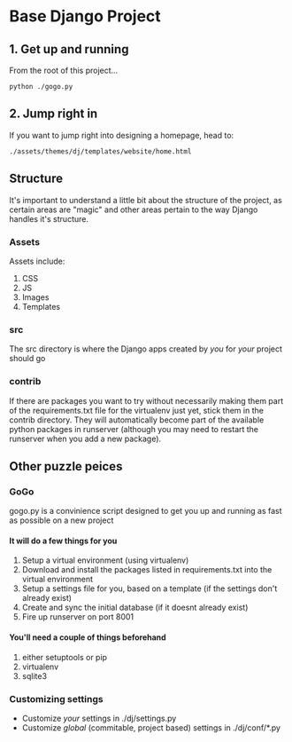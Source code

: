 Base Django Project
================

## 1. Get up and running
From the root of this project...

	python ./gogo.py

## 2. Jump right in
If you want to jump right into designing a homepage, head to:

	./assets/themes/dj/templates/website/home.html

## Structure
It's important to understand a little bit about the structure of the project, as certain areas are "magic" and other areas pertain to the way Django handles it's structure.

### Assets
Assets include:
1. CSS
2. JS
3. Images
4. Templates

### src
The src directory is where the Django apps created by *you* for *your* project should go

### contrib
If there are packages you want to try without necessarily making them part of the requirements.txt file for the virtualenv just yet, stick them in the contrib directory. They will automatically become part of the available python packages in runserver (although you may need to restart the runserver when you add a new package).

## Other puzzle peices
### GoGo
gogo.py is a convinience script designed to get you up and running as fast as possible on a new project

#### It will do a few things for you
1. Setup a virtual environment (using virtualenv)
2. Download and install the packages listed in requirements.txt into the virtual environment
3. Setup a settings file for you, based on a template (if the settings don't already exist)
4. Create and sync the initial database (if it doesnt already exist)
5. Fire up runserver on port 8001

#### You'll need a couple of things beforehand
1. either setuptools or pip
2. virtualenv
3. sqlite3

### Customizing settings
- Customize *your* settings in ./dj/settings.py
- Customize *global* (commitable, project based) settings in ./dj/conf/*.py 

